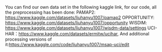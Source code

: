 You can find our own data set in the following kaggle link, for our code, all the preprocessing has been done:
PAMAP2: https://www.kaggle.com/datasets/liuhanyu1007/pamap2
OPPORTUNITY: https://www.kaggle.com/datasets/liuhanyu1007/opportunity
WISDIM: https://www.kaggle.com/datasets/liuhanyu1007/wisdm-data/settings
UCI-HAR：https://www.kaggle.com/datasets/ermitw/ucihar, And additional processing versions of it:https://www.kaggle.com/code/liuhanyu1007/msap-uci/edit
